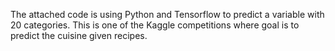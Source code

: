 The attached code is using Python and Tensorflow to predict a variable with 20 categories. This is one of the Kaggle competitions where goal is to predict the cuisine given recipes.
